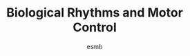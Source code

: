 ---
layout: group
author: esmb
day: "Thursday (Friday)"
subgroup: "NEUR"
title: "Biological Rhythms and Motor Control"
organizers: "Yangyang Wang (University of Iowa, USA), Peter Thomas (Case Western Reserve University, USA)"
description: "The brain is strongly coupled to the body.  Within the mathematical neuroscience community, there is growing appreciation that the analysis of neural circuits involved in motor control is inseparable from the analysis of the motor system that coevolved with, and is the raison d'etre for the brain.  This double minisymposium will showcase efforts by applied mathematicians, typically in collaboration with experimental biologists, to understand the dynamics of rhythmic motor systems including respiration, swallowing, and locomotion, and to describe how phenomena such as robustness and homeostasis arise from rhythmic brain-body interactions. The first of two sessions will address control of respiratory rhythms in vertebrates and ingestive/digestive rhythms in invertebrates.  The second session will address modeling of locomotory control systems, as well as the notion of homeostasis for general limit cycle systems."
code: "MS19"
code2: "MS20"
author1: "Yangyang Wang"
inst1: " (University of Iowa, USA)"
title1: "Shape and timing: using variational analysis to dissect motor robustness"
abstract1: "To survive and reproduce, an animal must adjust to changes in its internal state and the external environment. We refer to the ability of a motor system to maintain performance despite perturbations as “robustness”. Although it is well known that sensory feedback supports robust adaptive motor behaviors, specific mechanisms of robustness are not well understood either experimentally or theoretically. In this work, we explore how sensory feedback could alter a neuromechanical trajectory to enhance robustness for motor control. As a concrete example, we focus on a piecewise smooth neuromechanical model of triphasic motor patterns in the feeding apparatus of the marine mollusk, <em>Aplysia californica</em>. We investigate the mechanisms by which sensory feedback generates robust adaptive behavior, quantify the robustness of the <em>Aplysia</em> model to the applied perturbation (increased mechanical load), and compare them to experimental observations."
author2: "Zhuojun Yu"
inst2: " (Case Western Reserve University, USA)"
title2: "A homeostasis criterion for Limit cycle systems based on infinitesimal shape response curves"
abstract2: "Homeostasis occurs in a control system when a quantity remains approximately constant as a parameter, representing an external perturbation, varies over some range. Golubitsky and Stewart (J.~Math.~Biol., 2017) developed a notion of infinitesimal homeostasis for equilibrium systems using singularity theory. Rhythmic physiological systems (breathing, locomotion, feeding) maintain homeostasis through control of large-amplitude limit cycles rather than equilibrium points. Here we take an initial step to study (infinitesimal) homeostasis for limit-cycle systems in terms of the emph{average} of a quantity taken around the limit cycle. We apply the infinitesimal shape response curve (iSRC) introduced by Wang et al.~(SIAM J.~Appl.~Dyn.~Sys, to appear) to study infinitesimal homeostasis for limit-cycle systems in terms of the emph{mean} value of a quantity of interest, averaged around the limit cycle. Using the iSRC, which captures the linearized emph{shape} displacement of an oscillator upon a static perturbation, we provide a formula for the derivative of the averaged quantity with respect to the control parameter. Our expression allows one to identify homeostasis points for limit cycle systems in the averaging sense. We demonstrate in the Hodgkin-Huxley model and in a metabolic regulatory network model that the iSRC-based method provides an accurate representation of the sensitivity of averaged quantities."
author3: "Silvia Daun"
inst3: " (University of Cologne, Germany)"
title3: "Stimulus transformation into motor action: Dynamic graph analysis on neural oscillations reveals aging effects on brain network communication"
abstract3: "Cognitive performance slows down with increasing age. This includes cognitive processes that are essential for the performance of a motor act, such as the slowing down in response to an external stimulus. The objective of this study was to identify aging-associated functional changes in the brain networks that are involved in the transformation of external stimuli into motor action. To investigate this topic, we employed dynamic graphs based on phase-locking of Electroencephalography signals recorded from healthy younger and older subjects while performing a simple visually-cued finger-tapping task. The network analysis yielded specific age-related network structures varying in time in the low frequencies (2-7 Hz), which are closely connected to stimulus processing, movement initiation and execution in both age groups. The networks in older subjects, however, contained several additional, particularly interhemispheric, connections and showed an overall increased coupling density. Cluster analyses revealed reduced variability of the subnetworks in older subjects, particularly during movement preparation. In younger subjects, occipital, parietal, sensorimotor and central regions were-temporally arranged in this order-heavily involved in hub nodes. Whereas in older subjects, a hub in frontal regions preceded the noticeably delayed occurrence of sensorimotor hubs, indicating different neural information processing in older subjects. All observed changes in brain network organization, which are based on neural synchronization in the low frequencies, provide a possible neural mechanism underlying previous fMRI data, which report an overactivation, especially in the prefrontal and pre-motor areas, associated with a loss of hemispheric lateralization in older subjects."
author4: "Ansgar Bueschges"
inst4: " (University of Cologne, Germany)"
title4: "Task-specificity in the control of insect walking"
abstract4: "When terrestrial animals locomote through their environment they need to control the rhythmic stepping movements of each leg as well as the coordination between all stepping legs, being it two, four, six or eight legs to continuously assure stability as well as to optimally serve the actual behavioral task. The presentation will report recent advances in unravelling the neural organization and operation of the walking system in six legged insects by focusing on walking direction and speed in the fruit fly. Individual descending interneurons from the brain were identified, which are in charge of controlling walking direction. Fruit flies generate a continuum of interleg coordination patterns spanning from wave gait to tetrapod to tripod coordination with increasing walking speed from less than one bodylength/s to more than 15 bodylengths/s assuring optimal stability. Removal of single legs indicates that the leg muscle control system of the fruit fly is organized in a modular fashion with segmental rhythm generating networks."
---